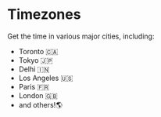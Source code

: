 # Timezones
Get the time in various major cities, including:
- Toronto 🇨🇦
- Tokyo 🇯🇵
- Delhi 🇮🇳
- Los Angeles 🇺🇸
- Paris 🇫🇷
- London 🇬🇧
- and others!🌎

